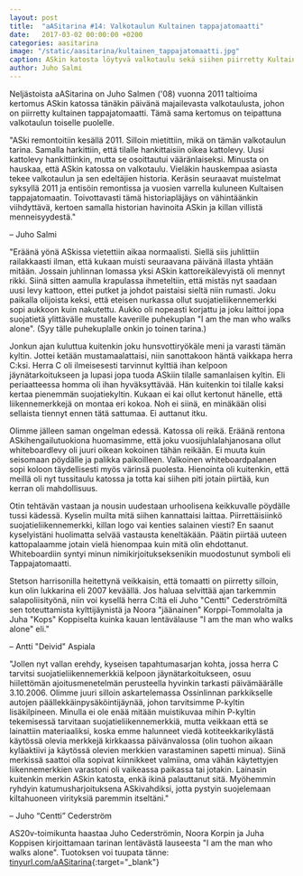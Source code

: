 ```yaml
---
layout: post
title:  "aASitarina #14: Valkotaulun Kultainen tappajatomaatti"
date:   2017-03-02 00:00:00 +0200
categories: aasitarina
image: "/static/aasitarina/kultainen_tappajatomaatti.jpg"
caption: ASkin katosta löytyvä valkotaulu sekä siihen piirretty Kultainen tappajatomaatti
author: Juho Salmi
---
```


Neljästoista aASitarina on Juho Salmen ('08) vuonna 2011 taltioima kertomus ASkin katossa tänäkin päivänä majailevasta valkotaulusta, johon on piirretty kultainen tappajatomaatti. Tämä sama kertomus on teipattuna valkotaulun toiselle puolelle.

"ASki remontoitiin kesällä 2011. Silloin mietittiin, mikä on tämän valkotaulun tarina. Samalla harkittiin, että tilalle hankittaisiin oikea kattolevy. Uusi kattolevy hankittiinkin, mutta se osoittautui vääränlaiseksi. Minusta on hauskaa, että ASkin katossa on valkotaulu. Vieläkin hauskempaa asiasta tekee valkotaulun ja sen edeltäjien historia. Keräsin seuraavat muistelmat syksyllä 2011 ja entisöin remontissa ja vuosien varrella kuluneen Kultaisen tappajatomaatin. Toivottavasti tämä historiapläjäys on vähintäänkin viihdyttävä, kertoen samalla historian havinoita ASkin ja killan villistä menneisyydestä."

– Juho Salmi

"Eräänä yönä ASkissa vietettiin aikaa normaalisti. Siellä siis juhlittiin railakkaasti ilman, että kukaan muisti seuraavana päivänä illasta yhtään mitään. Jossain juhlinnan lomassa yksi ASkin kattoreikälevyistä oli mennyt rikki. Siinä sitten aamulla krapulassa ihmeteltiin, että mistäs nyt saadaan uusi levy kattoon, ettei putket ja johdot paistaisi sieltä niin rumasti. Joku paikalla olijoista keksi, että eteisen nurkassa ollut suojatieliikennemerkki sopi aukkoon kuin nakutettu. Aukko oli nopeasti korjattu ja joku laittoi jopa suojatietä ylittävälle mustalle kaverille puhekuplan "I am the man who walks alone". (Syy tälle puhekuplalle onkin jo toinen tarina.)

Jonkun ajan kuluttua kuitenkin joku hunsvottiryökäle meni ja varasti tämän kyltin. Jottei ketään mustamaalattaisi, niin sanottakoon häntä vaikkapa herra C:ksi. Herra C oli ilmeisesesti tarvinnut kylttiä ihan kelpoon jäynätarkoitukseen ja lupasi jopa tuoda ASkiin tilalle samanlaisen kyltin. Eli periaatteessa homma oli ihan hyväksyttävää. Hän kuitenkin toi tilalle kaksi kertaa pienemmän suojatiekyltin. Kukaan ei kai ollut kertonut hänelle, että liikennemerkkejä on montaa eri kokoa. Noh ei siinä, en minäkään olisi sellaista tiennyt ennen tätä sattumaa. Ei auttanut itku.

Olimme jälleen saman ongelman edessä. Katossa oli reikä. Eräänä rentona ASkihengailutuokiona huomasimme, että joku vuosijuhlalahjanosana ollut whiteboardlevy oli juuri oikean kokoinen tähän reikään. Ei muuta kuin seisomaan pöydälle ja palikka paikoilleen. Valkoinen whiteboardpalanen sopi koloon täydellisesti myös värinsä puolesta. Hienointa oli kuitenkin, että meillä oli nyt tussitaulu katossa ja totta kai siihen piti jotain piirtää, kun kerran oli mahdollisuus.

Otin tehtävän vastaan ja nousin uudestaan urhoolisena keikkuvalle pöydälle tussi kädessä. Kyselin muilta mitä siihen kannattaisi laittaa. Piirrettäisiinkö suojatieliikennemerkki, killan logo vai kenties salainen viesti? En saanut kyselyistäni huolimatta selvää vastausta keneltäkään. Päätin piirtää uuteen kattopalaamme jotain vielä hienompaa kuin mitä olin ehdottanut. Whiteboardiin syntyi minun nimikirjoitukseksenikin muodostunut symboli eli Tappajatomaatti.

Stetson harrisonilla heitettynä veikkaisin, että tomaatti on piirretty silloin, kun olin lukkarina eli 2007 keväällä. Jos haluaa selvittää ajan tarkemmin salapoliisityönä, niin voi kysellä herra C:ltä eli Juho "Centti" Cederströmiltä sen toteuttamista kylttijäynistä ja Noora "jäänainen" Korppi-Tommolalta ja Juha "Kops" Koppiselta kuinka kauan lentävälause "I am the man who walks alone" eli."

– Antti "Deivid" Aspiala

"Jollen nyt vallan erehdy, kyseisen tapahtumasarjan kohta, jossa herra C tarvitsi suojatieliikennemerkkiä kelpoon jäynätarkoitukseen, osuu hiilettömän ajoitusmenetelmän perusteella hyvinkin tarkasti päivämäärälle 3.10.2006. Olimme juuri silloin askartelemassa Ossinlinnan parkkikselle autojen päällekkäinpysäköintijäynää, johon tarvitsimme P-kyltin lisäkilpineen. Minulla ei ole enää mitään muistikuvaa mihin P-kyltin tekemisessä tarvitaan suojatieliikennemerkkiä, mutta veikkaan että se lainattiin materiaaliksi, koska emme halunneet viedä kotiteekkarikylästä käytössä olevia merkkejä kirkkaassa päivänvalossa (olin tuohon aikaan kyläaktiivi ja käytössä olevien merkkien varastaminen sapetti minua). Siinä merkissä saattoi olla sopivat kiinnikkeet valmiina, oma vähän käytettyjen liikennemerkkien varastoni oli vaikeassa paikassa tai jotakin. Lainasin kuitenkin merkin ASkin katosta, enkä ikinä palauttanut sitä. Myöhemmin ryhdyin katumusharjoituksena ASkivahdiksi, jotta pystyin suojelemaan kiltahuoneen virityksiä paremmin itseltäni."

– Juho “Centti” Cederström

AS20v-toimikunta haastaa Juho Cederströmin, Noora Korpin ja Juha Koppisen kirjoittamaan tarinan lentävästä lauseesta "I am the man who walks alone". Tuotoksen voi tuupata tänne: [tinyurl.com/aASitarina](http://tinyurl.com/aASitarina){:target="_blank"}
